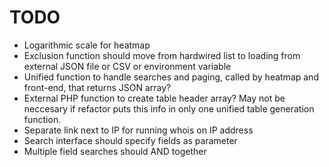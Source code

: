 # TODO

- Logarithmic scale for heatmap
- Exclusion function should move from hardwired list to loading from external JSON file or CSV or environment variable
- Unified function to handle searches and paging, called by heatmap and front-end, that returns JSON array?
- External PHP function to create table header array? May not be neccesary if refactor puts this info in only one unified table generation function.
- Separate link next to IP for running whois on IP address
- Search interface should specify fields as parameter
- Multiple field searches should AND together
